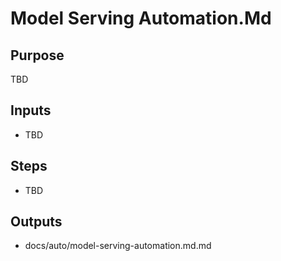 # Model Serving Automation.Md

## Purpose

TBD

## Inputs

- TBD

## Steps

- TBD

## Outputs

- docs/auto/model-serving-automation.md.md
